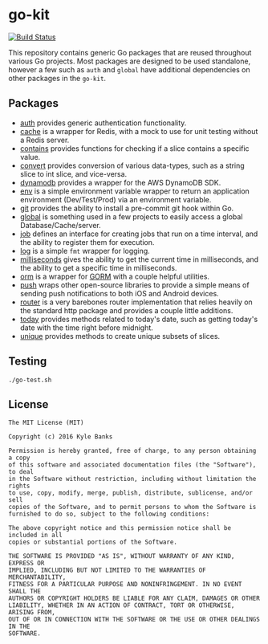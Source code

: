 # go-kit

[![Build Status](https://travis-ci.org/KyleBanks/go-kit.svg?branch=master)](https://travis-ci.org/KyleBanks/go-kit)

This repository contains generic Go packages that are reused throughout various Go projects. Most packages are designed to be used standalone, however a few such as `auth` and `global` have additional dependencies on other packages in the `go-kit`.

## Packages
- [auth](./auth) provides generic authentication functionality.
- [cache](./cache) is a wrapper for Redis, with a mock to use for unit testing without a Redis server.
- [contains](./contains) provides functions for checking if a slice contains a specific value.
- [convert](./convert) provides conversion of various data-types, such as a string slice to int slice, and vice-versa.
- [dynamodb](./dynamodb) provides a wrapper for the AWS DynamoDB SDK.
- [env](./env) is a simple environment variable wrapper to return an application environment (Dev/Test/Prod) via an environment variable.
- [git](./git) provides the ability to install a pre-commit git hook within Go.
- [global](./global) is something used in a few projects to easily access a global Database/Cache/server.
- [job](./job) defines an interface for creating jobs that run on a time interval, and the ability to register them for execution.
- [log](./log) is a simple `fmt` wrapper for logging.
- [milliseconds](./milliseconds) gives the ability to get the current time in milliseconds, and the ability to get a specific time in milliseconds.
- [orm](./orm) is a wrapper for [GORM](https://github.com/jinzhu/gorm) with a couple helpful utilities.
- [push](./push) wraps other open-source libraries to provide a simple means of sending push notifications to both iOS and Android devices.
- [router](./router) is a very barebones router implementation that relies heavily on the standard http package and provides a couple little additions.
- [today](./today) provides methods related to today's date, such as getting today's date with the time right before midnight.
- [unique](./unique) provides methods to create unique subsets of slices.

## Testing

```
./go-test.sh
```

## License
```
The MIT License (MIT)

Copyright (c) 2016 Kyle Banks

Permission is hereby granted, free of charge, to any person obtaining a copy
of this software and associated documentation files (the "Software"), to deal
in the Software without restriction, including without limitation the rights
to use, copy, modify, merge, publish, distribute, sublicense, and/or sell
copies of the Software, and to permit persons to whom the Software is
furnished to do so, subject to the following conditions:

The above copyright notice and this permission notice shall be included in all
copies or substantial portions of the Software.

THE SOFTWARE IS PROVIDED "AS IS", WITHOUT WARRANTY OF ANY KIND, EXPRESS OR
IMPLIED, INCLUDING BUT NOT LIMITED TO THE WARRANTIES OF MERCHANTABILITY,
FITNESS FOR A PARTICULAR PURPOSE AND NONINFRINGEMENT. IN NO EVENT SHALL THE
AUTHORS OR COPYRIGHT HOLDERS BE LIABLE FOR ANY CLAIM, DAMAGES OR OTHER
LIABILITY, WHETHER IN AN ACTION OF CONTRACT, TORT OR OTHERWISE, ARISING FROM,
OUT OF OR IN CONNECTION WITH THE SOFTWARE OR THE USE OR OTHER DEALINGS IN THE
SOFTWARE.
```